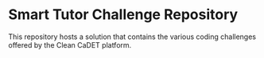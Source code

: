 # Smart Tutor Challenge Repository
This repository hosts a solution that contains the various coding challenges offered by the Clean CaDET platform.
